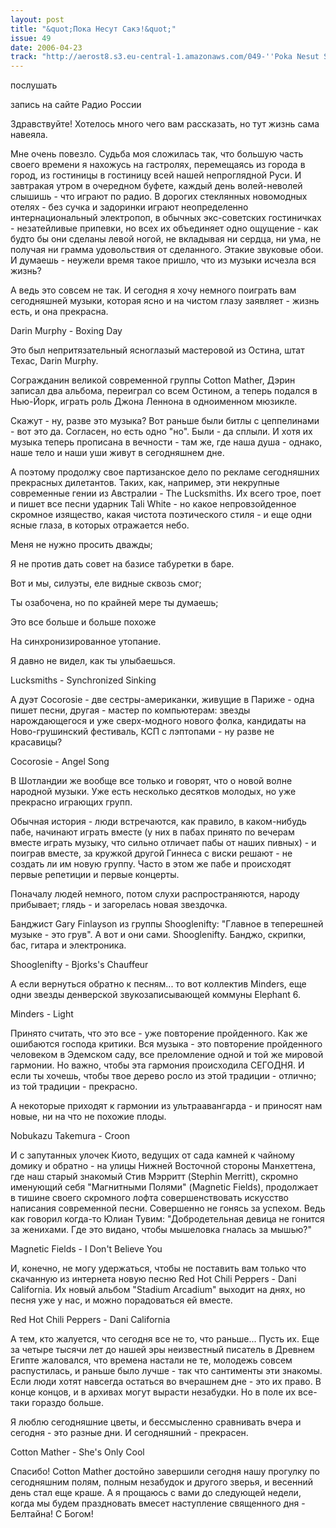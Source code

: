 ```yaml
---
layout: post
title: "&quot;Пока Несут Сакэ!&quot;"
issue: 49
date: 2006-04-23
track: "http://aerost8.s3.eu-central-1.amazonaws.com/049-''Poka Nesut Sake!''.mp3"
---
```


послушать

запись на сайте Радио России

Здравствуйте! Хотелось много чего вам рассказать, но тут жизнь сама навеяла.

Мне очень повезло. Судьба моя сложилась так, что большую часть своего времени я нахожусь на гастролях, перемещаясь из города в город, из гостиницы в гостиницу всей нашей непроглядной Руси. И завтракая утром в очередном буфете, каждый день волей-неволей слышишь - что играют по радио. В дорогих стеклянных новомодных отелях - без сучка и задоринки играют неопределенно интернациональный электропоп, в обычных экс-советских гостиничках - незатейливые припевки, но всех их объединяет одно ощущение - как будто бы они сделаны левой ногой, не вкладывая ни сердца, ни ума, не получая ни грамма удовольствия от сделанного. Этакие звуковые обои. И думаешь - неужели время такое пришло, что из музыки исчезла вся жизнь?

А ведь это совсем не так. И сегодня я хочу немного поиграть вам сегодняшней музыки, которая ясно и на чистом глазу заявляет - жизнь есть, и она прекрасна.

Darin Murphy - Boxing Day

Это был непритязательный ясноглазый мастеровой из Остина, штат Техас, Darin Murphy.

Согражданин великой современной группы Cotton Mather, Дэрин записал два альбома, переиграл со всем Остином, а теперь подался в Нью-Йорк, играть роль Джона Леннона в одноименном мюзикле.

Скажут - ну, разве это музыка? Вот раньше были битлы с цеппелинами - вот это да. Согласен, но есть одно "но". Были - да сплыли. И хотя их музыка теперь прописана в вечности - там же, где наша душа - однако, наше тело и наши уши живут в сегодняшнем дне.

А поэтому продолжу свое партизанское дело по рекламе сегодняшних прекрасных дилетантов. Таких, как, например, эти некрупные современные гении из Австралии - The Lucksmiths. Их всего трое, поет и пишет все песни ударник Tali White - но какое непровзойденное скромное изящество, какая чистота поэтического стиля - и еще одни ясные глаза, в которых отражается небо.

Меня не нужно просить дважды;

Я не против дать совет на базисе табуретки в баре.

Вот и мы, силуэты, еле видные сквозь смог;

Ты озабочена, но по крайней мере ты думаешь;

Это все больше и больше похоже

На синхронизированное утопание.

Я давно не видел, как ты улыбаешься.

Lucksmiths - Synchronized Sinking

А дуэт Cocorosie - две сестры-американки, живущие в Париже - одна пишет песни, другая - мастер по компьютерам: звезды нарождающегося и уже сверх-модного нового фолка, кандидаты на Ново-грушинский фестиваль, КСП с лэптопами - ну разве не красавицы?

Cocorosie - Angel Song

В Шотландии же вообще все только и говорят, что о новой волне народной музыки. Уже есть несколько десятков молодых, но уже прекрасно играющих групп.

Обычная история - люди встречаются, как правило, в каком-нибудь пабе, начинают играть вместе (у них в пабах принято по вечерам вместе играть музыку, что сильно отличает пабы от наших пивных) - и поиграв вместе, за кружкой другой Гиннеса с виски решают - не создать ли им новую группу. Часто в этом же пабе и происходят первые репетиции и первые концерты.

Поначалу людей немного, потом слухи распространяются, народу прибывает; глядь - и загорелась новая звездочка.

Банджист Gary Finlayson из группы Shooglenifty: "Главное в теперешней музыке - это грув". А вот и они сами. Shooglenifty. Банджо, скрипки, бас, гитара и электроника.

Shooglenifty - Bjorks's Chauffeur

А если вернуться обратно к песням... то вот коллектив Minders, еще одни звезды денверской звукозаписывающей коммуны Elephant 6.

Minders - Light

Принято считать, что это все - уже повторение пройденного. Как же ошибаются господа критики. Вся музыка - это повторение пройденного человеком в Эдемском саду, все преломление одной и той же мировой гармонии. Но важно, чтобы эта гармония происходила СЕГОДНЯ. И если ты хочешь, чтобы твое дерево росло из этой традиции - отлично; из той традиции - прекрасно.

А некоторые приходят к гармонии из ультраавангарда - и приносят нам новые, ни на что не похожие плоды.

Nobukazu Takemura - Croon

И с запутанных улочек Киото, ведущих от сада камней к чайному домику и обратно - на улицы Нижней Восточной стороны Манхеттена, где наш старый знакомый Стив Мэрритт (Stephin Merritt), скромно именующий себя "Магнитными Полями" (Magnetic Fields), продолжает в тишине своего скромного лофта совершенствовать искусство написания современной песни. Совершенно не гонясь за успехом. Ведь как говорил когда-то Юлиан Тувим: "Добродетельная девица не гонится за женихами. Где это видано, чтобы мышеловка гналась за мышью?"

Magnetic Fields - I Don't Believe You

И, конечно, не могу удержаться, чтобы не поставить вам только что скачанную из интернета новую песню Red Hot Chili Peppers - Dani California. Их новый альбом "Stadium Arcadium" выходит на днях, но песня уже у нас, и можно порадоваться ей вместе.

Red Hot Chili Peppers - Dani California

А тем, кто жалуется, что сегодня все не то, что раньше... Пусть их. Еще за четыре тысячи лет до нашей эры неизвестный писатель в Древнем Египте жаловался, что времена настали не те, молодежь совсем распустилась, и раньше было лучше - так что сантименты эти знакомы. Если люди хотят навсегда остаться во вчерашнем дне - это их право. В конце концов, и в архивах могут вырасти незабудки. Но в поле их все-таки гораздо больше.

Я люблю сегодняшние цветы, и бессмысленно сравнивать вчера и сегодня - это разные дни. И сегодняшний - прекрасен.

Cotton Mather - She's Only Cool

Спасибо! Cotton Mather достойно завершили сегодня нашу прогулку по сегодняшним полям, полным незабудок и другого зверья, и весенний день стал еще краше. А я прощаюсь с вами до следующей недели, когда мы будем праздновать вмесет наступление священного дня - Белтайна! С Богом!
